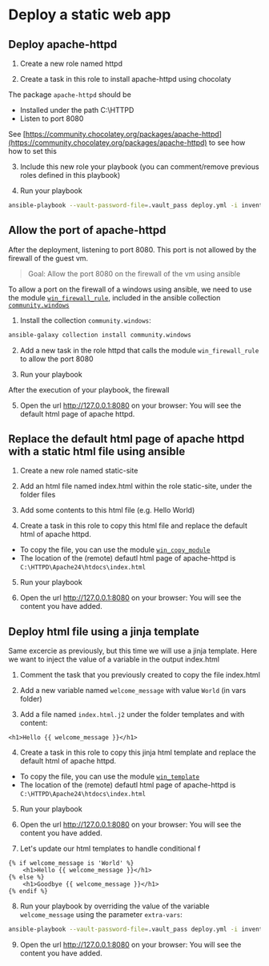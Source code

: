 # Deploy a static web app

## Deploy apache-httpd

1) Create a new role named httpd

2) Create a task in this role to install apache-httpd using chocolaty

The package `apache-httpd` should be

- Installed under the path C:\HTTPD
- Listen to port 8080

See [https://community.chocolatey.org/packages/apache-httpd](https://community.chocolatey.org/packages/apache-httpd) to see how how to set this

3) Include this new role your playbook (you can comment/remove previous roles defined in this playbook)

4) Run your playbook

```bash
ansible-playbook --vault-password-file=.vault_pass deploy.yml -i inventories/dev -vvv
```

## Allow the port of apache-httpd

After the deployment, listening to port 8080. This port is not allowed by the firewall of the guest vm.

> Goal: Allow the port 8080 on the firewall of the vm using ansible

To allow a port on the firewall of a windows using ansible, we need to use the module [`win_firewall_rule`](https://docs.ansible.com/ansible/latest/collections/community/windows/win_firewall_rule_module.html#ansible-collections-community-windows-win-firewall-rule-module), included in the ansible collection [`community.windows`](https://docs.ansible.com/ansible/latest/collections/community/windows)

1) Install the collection `community.windows`:

```bash
ansible-galaxy collection install community.windows
```

2) Add a new task in the role httpd that calls the module `win_firewall_rule` to allow the port 8080

4) Run your playbook

After the execution of your playbook, the firewall

5) Open the url http://127.0.0.1:8080 on your browser: You will see the default html page of apache httpd.

## Replace the default html page of apache httpd with a static html file using ansible

1) Create a new role named static-site

2) Add an html file named index.html within the role static-site, under the folder files

3) Add some contents to this html file (e.g. Hello World)

4) Create a task in this role to copy this html file and replace the default html of apache httpd.

- To copy the file, you can use the module [`win_copy_module`](https://docs.ansible.com/ansible/latest/collections/ansible/windows/win_copy_module.html)
- The location of the (remote) defautl html page of apache-httpd is `C:\HTTPD\Apache24\htdocs\index.html`

5) Run your playbook

6) Open the url http://127.0.0.1:8080 on your browser: You will see the content you have added.

## Deploy html file using a jinja template

Same excercie as previously, but this time we will use a jinja template. Here we want to inject the value of a variable in the output index.html

1) Comment the task that you previously created to copy the file index.html

2) Add a new variable named `welcome_message` with value `World` (in vars folder)

3) Add a file named `index.html.j2` under the folder templates and with content:

```jinja
<h1>Hello {{ welcome_message }}</h1>
```

4) Create a task in this role to copy this jinja html template and replace the default html of apache httpd.

- To copy the file, you can use the module [`win_template`](https://docs.ansible.com/ansible/latest/collections/ansible/windows/win_template_module.html)
- The location of the (remote) defautl html page of apache-httpd is `C:\HTTPD\Apache24\htdocs\index.html`

5) Run your playbook

6) Open the url http://127.0.0.1:8080 on your browser: You will see the content you have added.

7) Let's update our html templates to handle conditional f

```jinja
{% if welcome_message is 'World' %}
    <h1>Hello {{ welcome_message }}</h1>
{% else %}
    <h1>Goodbye {{ welcome_message }}</h1>
{% endif %}
```

8) Run your playbook by overriding the value of the variable `welcome_message` using the parameter `extra-vars`:

```bash
ansible-playbook --vault-password-file=.vault_pass deploy.yml -i inventories/dev --extra-vars "welcome_message=Windows" -vvv
```

9) Open the url http://127.0.0.1:8080 on your browser: You will see the content you have added.

